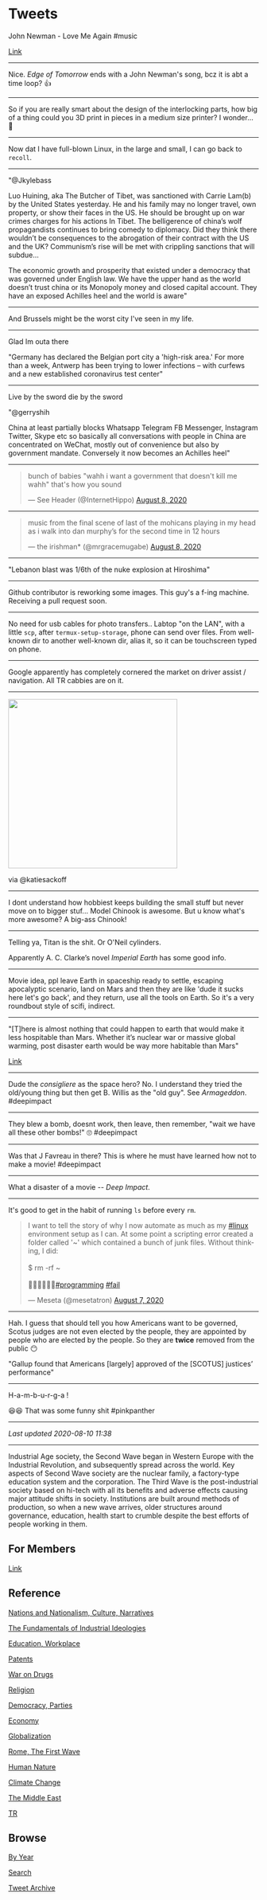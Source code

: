 # Tweets

John Newman - Love Me Again \#music

[Link](https://youtu.be/rH4XNaBUTJs)

---

Nice. *Edge of Tomorrow* ends with a John Newman's song, bcz it is abt
a time loop? 👍

---

So if you are really smart about the design of the interlocking parts,
how big of a thing could you 3D print in pieces in a medium size
printer? I wonder... 🤔

---

Now dat I have full-blown Linux, in the large and small, I can go back
to `recoll`.

---

"@Jkylebass

Luo Huining, aka The Butcher of Tibet, was sanctioned with Carrie
Lam(b) by the United States yesterday. He and his family may no longer
travel, own property, or show their faces in the US. He should be
brought up on war crimes charges for his actions In Tibet. The
belligerence of china’s wolf propagandists continues to bring comedy
to diplomacy. Did they think there wouldn’t be consequences to the
abrogation of their contract with the US and the UK? Communism’s rise
will be met with crippling sanctions that will subdue...

The economic growth and prosperity that existed under a democracy that
was governed under English law. We have the upper hand as the world
doesn’t trust china or its Monopoly money and closed capital
account. They have an exposed Achilles heel and the world is
aware"

---

And Brussels might be the worst city I've seen in my life. 

---

Glad Im outa there

"Germany has declared the Belgian port city a 'high-risk area.' For
more than a week, Antwerp has been trying to lower infections – with
curfews and a new established coronavirus test center"

---

Live by the sword die by the sword

"@gerryshih

China at least partially blocks Whatsapp Telegram FB Messenger,
Instagram Twitter, Skype etc so basically all conversations with
people in China are concentrated on WeChat, mostly out of convenience
but also by government mandate. Conversely it now becomes an Achilles
heel"

---

<blockquote class="twitter-tweet"><p lang="en" dir="ltr">bunch of babies &quot;wahh i want a government that doesn&#39;t kill me wahh&quot; that&#39;s how you sound</p>&mdash; See Header (@InternetHippo) <a href="https://twitter.com/InternetHippo/status/1291930847893794816?ref_src=twsrc%5Etfw">August 8, 2020</a></blockquote> <script async src="https://platform.twitter.com/widgets.js" charset="utf-8"></script>

---

<blockquote class="twitter-tweet"><p lang="en" dir="ltr">music from the final scene of last of the mohicans playing in my head as i walk into dan murphy’s for the second time in 12 hours</p>&mdash; the irishman* (@mrgracemugabe) <a href="https://twitter.com/mrgracemugabe/status/1291954064146567169?ref_src=twsrc%5Etfw">August 8, 2020</a></blockquote> <script async src="https://platform.twitter.com/widgets.js" charset="utf-8"></script>

---

"Lebanon blast was 1/6th of the nuke explosion at Hiroshima"

---

Github contributor is reworking some images. This guy's a f-ing
machine. Receiving a pull request soon.

---

No need for usb cables for photo transfers.. Labtop "on the LAN", with
a little `scp`, after `termux-setup-storage`, phone can send over
files. From well-known dir to another well-known dir, alias it, so it
can be touchscreen typed on phone.

---

Google apparently has completely cornered the market on driver assist
/ navigation. All TR cabbies are on it.

---

<img width="340" src="https://pbs.twimg.com/media/Ee1W3q8XYAQk4iG?format=jpg&name=small"/>

via @katiesackoff

---

I dont understand how hobbiest keeps building the small stuff but
never move on to bigger stuf... Model Chinook is awesome. But u know
what's more awesome? A big-ass Chinook!

---

Telling ya, Titan is the shit. Or O'Neil cylinders.

Apparently A. C. Clarke’s novel *Imperial Earth* has some good info.

---

Movie idea, ppl leave Earth in spaceship ready to settle, escaping
apocalyptic scenario, land on Mars and then they are like 'dude it
sucks here let's go back', and they return, use all the tools on
Earth. So it's a very roundbout style of scifi, indirect.

---

"[T]here is almost nothing that could happen to earth that would make
it less hospitable than Mars. Whether it’s nuclear war or massive
global warming, post disaster earth would be way more habitable than
Mars"

[Link](https://www.forbes.com/sites/modeledbehavior/2017/05/06/sorry-nerds-but-colonizing-other-planets-is-not-a-good-plan/)

---

Dude the *consigliere* as the space hero? No. I understand they tried
the old/young thing but then get B. Willis as the "old guy". See
*Armageddon*. \#deepimpact

---

They blew a bomb, doesnt work, then leave, then  remember, "wait we
have all these other bombs!" 🙄 \#deepimpact

---

Was that J Favreau in there? This is where he must have learned how
not to make a movie! \#deepimpact

---

What a disaster of a movie -- *Deep Impact*.

---

It's good to get in the habit of running `ls` before every `rm`.

<blockquote class="twitter-tweet"><p lang="en" dir="ltr">I want to tell the story of why I now automate as much as my <a href="https://twitter.com/hashtag/linux?src=hash&amp;ref_src=twsrc%5Etfw">#linux</a> environment setup as I can. At some point a scripting error created a folder called &#39;~&#39; which contained a bunch of junk files. Without thinking, I did:<br><br>$ rm -rf ~<br><br>🤦‍♂️🤦‍♂️🤦‍♂️<a href="https://twitter.com/hashtag/programming?src=hash&amp;ref_src=twsrc%5Etfw">#programming</a> <a href="https://twitter.com/hashtag/fail?src=hash&amp;ref_src=twsrc%5Etfw">#fail</a></p>&mdash; Meseta (@mesetatron) <a href="https://twitter.com/mesetatron/status/1291741133257601024?ref_src=twsrc%5Etfw">August 7, 2020</a></blockquote> <script async src="https://platform.twitter.com/widgets.js" charset="utf-8"></script>

---

Hah. I guess that should tell you how Americans want to be governed,
Scotus judges are not even elected by the people, they are appointed
by people who are elected by the people. So they are **twice** removed
from the public 😶

"Gallup found that Americans [largely] approved of the [SCOTUS]
justices’ performance"

---

H-a-m-b-u-r-g-a !

😆😆 That was some funny shit \#pinkpanther

---

*Last updated 2020-08-10 11:38*

---

Industrial Age society, the Second Wave began in Western Europe with
the Industrial Revolution, and subsequently spread across the
world. Key aspects of Second Wave society are the nuclear family, a
factory-type education system and the corporation. The Third Wave is
the post-industrial society based on hi-tech with all its benefits and
adverse effects causing major attitude shifts in society. Institutions
are built around methods of production, so when a new wave arrives,
older structures around governance, education, health start to crumble
despite the best efforts of people working in them.

## For Members

[Link](https://thirdwave-members.herokuapp.com)

## Reference

[Nations and Nationalism, Culture, Narratives](/2013/02/nations-and-nationalism.md)

[The Fundamentals of Industrial Ideologies](/2011/04/fundamentals-of-industrial-ideologies.md)

[Education, Workplace](2017/09/education-workplace.md)

[Patents](/2018/09/patents.md)

[War on Drugs](/2019/11/war-on-drugs.md)

[Religion](/2015/04/god-religion.md)

[Democracy, Parties](/2016/11/democracy.md)

[Economy](/2018/05/economy.md)

[Globalization](/2018/09/globalization.md)

[Rome, The First Wave](/2017/12/rome.md)

[Human Nature](/2020/07/human-nature.md)

[Climate Change](/2018/12/climate.md)

[The Middle East](/2019/07/middleeast.md)

[TR](../tr)

## Browse

[By Year](years.md)

[Search](search.html)

[Tweet Archive](/tweets/README.md)
